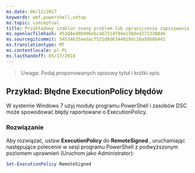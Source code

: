 ```yaml
---
ms.date: 06/12/2017
keywords: wmf,powershell,setup
ms.topic: conceptual
title: Przykładowy szablon znany problem lub ograniczenie zapisywania
ms.openlocfilehash: 453d4e40b906ebcab7314f04e138ded271338846
ms.sourcegitcommit: 54534635eedacf531d8d6344019dc16a50b8b441
ms.translationtype: MT
ms.contentlocale: pl-PL
ms.lasthandoff: 05/17/2018
---
```

>Uwaga: Podaj proponowanych opisowy tytuł i krótki opis

## <a name="example-erroneous-executionpolicy-errors"></a>Przykład: Błędne ExecutionPolicy błędów ##
W systemie Windows 7 użyj moduły programu PowerShell i zasobów DSC może spowodować błędy raportowane o ExecutionPolicy.

### <a name="resolution"></a>Rozwiązanie

Aby rozwiązać, ustaw **ExecutionPolicy** do **RemoteSigned** , uruchamiając następujące polecenie w sesji programu PowerShell z podwyższonym poziomem uprawnień (Uruchom jako Administrator):

```powershell
Set-ExecutionPolicy RemoteSigned
```
